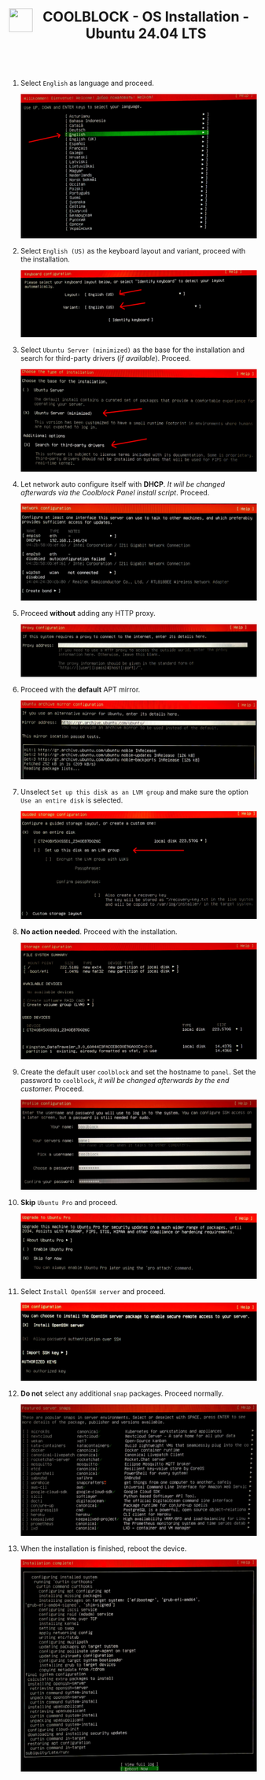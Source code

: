 <header>
  <span style="display: inline-flex; align-items: center;">
    <img src="https://cdn.coolblock.com/coolblock.svg" width="48" height="48" style="margin-right: 5px;">
    <h1>COOLBLOCK - OS Installation - Ubuntu 24.04 LTS</h1>
  </span>
</header>

1. Select `English` as language and proceed.

   ![iso-installation-step-1](assets/ISO_STEP_1.jpg)

2. Select `English (US)` as the keyboard layout and variant, proceed with the installation.

   ![iso-installation-step-2](assets/ISO_STEP_2.jpg)

3. Select `Ubuntu Server (minimized)` as the base for the installation and search for third-party drivers (_if available_). Proceed.

   ![iso-installation-step-3](assets/ISO_STEP_3.jpg)

4. Let network auto configure itself with **DHCP**. _It will be changed afterwards via the Coolblock Panel install script_. Proceed.

   ![iso-installation-step-4](assets/ISO_STEP_4.jpg)

5. Proceed **without** adding any HTTP proxy.

   ![iso-installation-step-5](assets/ISO_STEP_5.jpg)

6. Proceed with the **default** APT mirror.

   ![iso-installation-step-6](assets/ISO_STEP_6.jpg)

7. Unselect `Set up this disk as an LVM group` and make sure the option `Use an entire disk` is selected.

   ![iso-installation-step-7](assets/ISO_STEP_7.jpg)

8. **No action needed**. Proceed with the installation.

   ![iso-installation-step-8](assets/ISO_STEP_8.jpg)

9. Create the default user `coolblock` and set the hostname to `panel`. Set the password to `coolblock`, _it will be changed afterwards by the end customer._ Proceed.

   ![iso-installation-step-9](assets/ISO_STEP_9.jpg)

10. **Skip** `Ubuntu Pro` and proceed.

    ![iso-installation-step-10](assets/ISO_STEP_10.jpg)

11. Select `Install OpenSSH server` and proceed.

    ![iso-installation-step-11](assets/ISO_STEP_11.jpg)

12. **Do not** select any additional `snap` packages. Proceed normally.

    ![iso-installation-step-12](assets/ISO_STEP_12.jpg)

13. When the installation is finished, reboot the device.

    ![iso-installation-step-13](assets/ISO_STEP_13.jpg)

